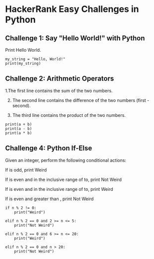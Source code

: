 # HackerRank Easy Challenges in Python

## Challenge 1: Say "Hello World!" with Python

Print Hello World.

```
my_string = "Hello, World!"
print(my_string)
```

## Challenge 2: Arithmetic Operators

1.The first line contains the sum of the two numbers.

2. The second line contains the difference of the two numbers (first - second).

3. The third line contains the product of the two numbers.

```
print(a + b)
print(a - b)
print(a * b)
```

## Challenge 4: Python If-Else

Given an integer, perform the following conditional actions:

If is odd, print Weird

If is even and in the inclusive range of to, print Not Weird

If is even and in the inclusive range of to, print Weird

If is even and greater than , print Not Weird

```
if n % 2 != 0:
    print("Weird")

elif n % 2 == 0 and 2 >= n <= 5:
    print("Not Weird")
        
elif n % 2 == 0 and 6 >= n <= 20:
    print("Weird")
        
elif n % 2 == 0 and n > 20:
    print("Not Weird")
```
